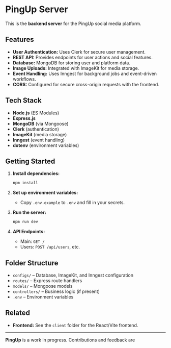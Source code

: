 # PingUp Server

This is the **backend server** for the PingUp social media platform.

## Features

- **User Authentication:** Uses Clerk for secure user management.
- **REST API:** Provides endpoints for user actions and social features.
- **Database:** MongoDB for storing user and platform data.
- **Image Uploads:** Integrated with ImageKit for media storage.
- **Event Handling:** Uses Inngest for background jobs and event-driven workflows.
- **CORS:** Configured for secure cross-origin requests with the frontend.

## Tech Stack

- **Node.js** (ES Modules)
- **Express.js**
- **MongoDB** (via Mongoose)
- **Clerk** (authentication)
- **ImageKit** (media storage)
- **Inngest** (event handling)
- **dotenv** (environment variables)

## Getting Started

1. **Install dependencies:**
   ```sh
   npm install
   ```

2. **Set up environment variables:**
   - Copy `.env.example` to `.env` and fill in your secrets.

3. **Run the server:**
   ```sh
   npm run dev
   ```

4. **API Endpoints:**
   - Main: `GET /`
   - Users: `POST /api/users`, etc.

## Folder Structure

- `configs/` – Database, ImageKit, and Inngest configuration
- `routes/` – Express route handlers
- `models/` – Mongoose models
- `controllers/` – Business logic (if present)
- `.env` – Environment variables

## Related

- **Frontend:** See the `client` folder for the React/Vite frontend.

---

**PingUp** is a work in progress. Contributions and feedback are